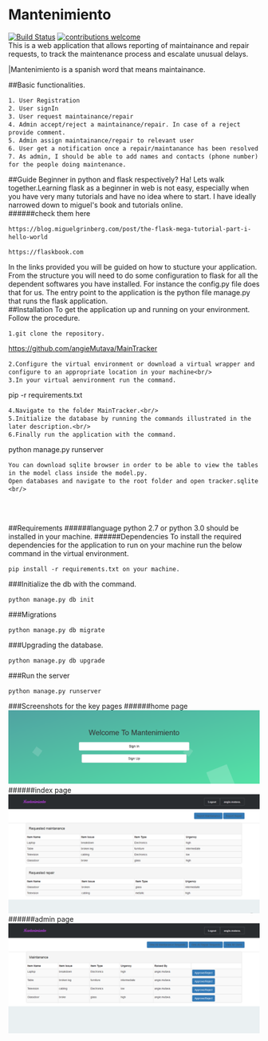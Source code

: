# Mantenimiento
[![Build Status](https://travis-ci.org/{angieMutava}/{MainTracker}.png?branch=master)](https://travis-ci.org/{angieMutava}/{MainTracker})
[![contributions welcome](https://img.shields.io/badge/contributions-welcome-brightgreen.svg?style=flat)](https://github.com/dwyl/esta/issues)
<br/>
This is a web application that allows reporting of maintainance and repair requests, to track the maintenance process and escalate unusual delays.

  |Mantenimiento is a spanish word that means maintainance.

##Basic functionalities.
```
1. User Registration
2. User signIn
3. User request maintainance/repair
4. Admin accept/reject a maintainance/repair. In case of a reject provide comment.
5. Admin assign maintainance/repair to relevant user
6. User get a notification once a repair/maintanance has been resolved
7. As admin, I should be able to add names and contacts (phone number) for the people doing maintenance.
``` 
##Guide
Beginner in python and flask respectively? Ha! Lets walk together.Learning flask as a beginner in web is not easy, especially when you have very many tutorials and have no idea where to start. I have ideally narrowed down to miguel's book and tutorials online.<br/>
######check them here
```
https://blog.miguelgrinberg.com/post/the-flask-mega-tutorial-part-i-hello-world
```
```
https://flaskbook.com
```
In the links provided you will be guided on how to stucture your application. From the structure you will need to do some configuration to flask for all the dependent softwares you have installed. For instance the config.py file does that for us. The entry point to the application is the python file manage.py that runs the flask application.<br/>
##Installation
To get the application up and running on your environment. Follow the procedure.<br/>
```
1.git clone the repository.
```
https://github.com/angieMutava/MainTracker
```
2.Configure the virtual environment or download a virtual wrapper and configure to an appropriate location in your machine<br/>
3.In your virtual aenvironment run the command.
```
pip -r requirements.txt
```
4.Navigate to the folder MainTracker.<br/>
5.Initialize the database by running the commands illustrated in the later description.<br/>
6.Finally run the application with the command.
```
python manage.py runserver
```
You can download sqlite browser in order to be able to view the tables in the model class inside the model.py.
Open databases and navigate to the root folder and open tracker.sqlite
<br/>




```

##Requirements
######language
python 2.7 or python 3.0 should be installed in your machine.
######Dependencies
To install the required dependencies for the application to run on your machine run the below command in the virtual environment.
```
pip install -r requirements.txt on your machine.
```
###Initialize the db with the command.
```
python manage.py db init

```
###Migrations
```
python manage.py db migrate
```
###Upgrading the database.
```
python manage.py db upgrade
```
###Run the server
```
python manage.py runserver
```
###Screenshots for the key pages
######home page
![alt](https://github.com/angieMutava/MainTracker/blob/master/screenshots/home.PNG "home")
######index page
![alt](https://github.com/angieMutava/MainTracker/blob/master/screenshots/index.PNG "index")
######admin page
![alt](https://github.com/angieMutava/MainTracker/blob/master/screenshots/admin.PNG "admin")